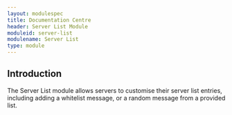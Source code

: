 ```yaml
---
layout: modulespec
title: Documentation Centre
header: Server List Module
moduleid: server-list
modulename: Server List
type: module
---
```


## Introduction

The Server List module allows servers to customise their server list entries, including adding a whitelist message, or
 a random message from a provided list.